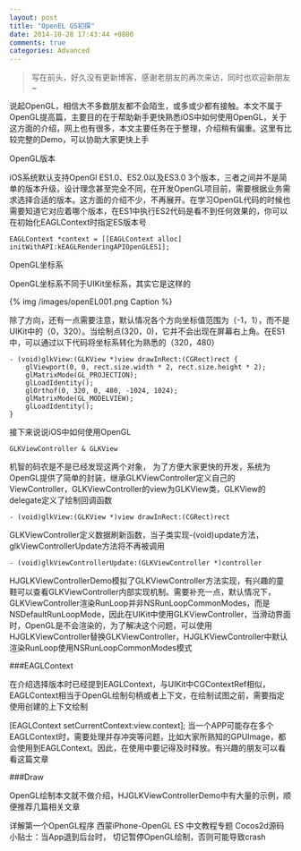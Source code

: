 ```yaml
---
layout: post
title: "OpenEL GS初探"
date: 2014-10-28 17:43:44 +0800
comments: true
categories: Advanced
---
```



> 写在前头，好久没有更新博客，感谢老朋友的再次来访，同时也欢迎新朋友~

说起OpenGL，相信大不多数朋友都不会陌生，或多或少都有接触。本文不属于OpenGL提高篇，主要目的在于帮助新手更快熟悉iOS中如何使用OpenGL，关于这方面的介绍，网上也有很多，本文主要任务在于整理，介绍稍有偏重。这里有比较完整的Demo，可以协助大家更快上手



<!--more-->




OpenGL版本

iOS系统默认支持OpenGl ES1.0、ES2.0以及ES3.0 3个版本，三者之间并不是简单的版本升级，设计理念甚至完全不同，在开发OpenGL项目前，需要根据业务需求选择合适的版本。这方面的介绍不少，不再展开。在学习OpenGL代码的时候也需要知道它对应着哪个版本，在ES1中执行ES2代码是看不到任何效果的，你可以在初始化EAGLContext时指定ES版本号

	EAGLContext *context = [[EAGLContext alloc] initWithAPI:kEAGLRenderingAPIOpenGLES1];
OpenGL坐标系

OpenGL坐标系不同于UIKit坐标系，其实它是这样的


 
{% img /images/openEL001.png Caption %}  

除了方向，还有一点需要注意，默认情况各个方向坐标值范围为（-1，1），而不是UIKit中的（0，320）。当绘制点(320，0)，它并不会出现在屏幕右上角。在ES1中，可以通过以下代码将坐标系转化为熟悉的（320，480）

	- (void)glkView:(GLKView *)view drawInRect:(CGRect)rect {
	    glViewport(0, 0, rect.size.width * 2, rect.size.height * 2);
	    glMatrixMode(GL_PROJECTION);
	    glLoadIdentity();
	    glOrthof(0, 320, 0, 480, -1024, 1024);
	    glMatrixMode(GL_MODELVIEW);
	    glLoadIdentity();
	}
接下来说说iOS中如何使用OpenGL

	GLKViewController & GLKView

机智的码农是不是已经发现这两个对象， 为了方便大家更快的开发，系统为OpenGL提供了简单的封装，继承GLKViewController定义自己的ViewController，GLKViewController的view为GLKView类，GLKView的delegate定义了绘制回调函数

	- (void)glkView:(GLKView *)view drawInRect:(CGRect)rect
GLKViewController定义数据刷新函数，当子类实现-(void)update方法，glkViewControllerUpdate方法将不再被调用

	- (void)glkViewControllerUpdate:(GLKViewController *)controller
HJGLKViewControllerDemo模拟了GLKViewController方法实现，有兴趣的童鞋可以查看GLKViewController内部实现机制。需要补充一点，默认情况下，GLKViewController渲染RunLoop并非NSRunLoopCommonModes，而是NSDefaultRunLoopMode，因此在UIKit中使用GLKViewController，当滑动界面时，OpenGL是不会渲染的，为了解决这个问题，可以使用HJGLKViewController替换GLKViewController，HJGLKViewController中默认渲染RunLoop使用NSRunLoopCommonModes模式

###EAGLContext

在介绍选择版本时已经提到EAGLContext，与UIKit中CGContextRef相似，EAGLContext相当于OpenGL绘制句柄或者上下文，在绘制试图之前，需要指定使用创建的上下文绘制

[EAGLContext setCurrentContext:view.context];
当一个APP可能存在多个EAGLContext时，需要处理并存冲突等问题，比如大家所熟知的GPUImage，都会使用到EAGLContext。因此，在使用中要记得及时释放。有兴趣的朋友可以看看这篇文章

###Draw

OpenGL绘制本文就不做介绍，HJGLKViewControllerDemo中有大量的示例，顺便推荐几篇相关文章

详解第一个OpenGL程序
西蒙iPhone-OpenGL ES 中文教程专题
Cocos2d源码
小贴士：当App退到后台时， 切记暂停OpenGL绘制，否则可能导致crash
